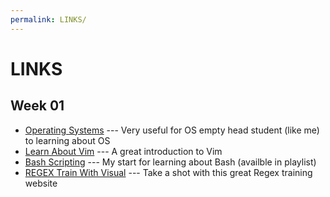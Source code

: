```yaml
---
permalink: LINKS/
---
```

# LINKS

## Week 01
* [Operating Systems](https://os.vlsm.org/) ---
  Very useful for OS empty head student (like me) to learning about OS
* [Learn About Vim](https://www.youtube.com/watch?v=RZ4p-saaQkc) --- A great introduction to Vim
* [Bash Scripting](https://www.youtube.com/playlist?list=PLqyUgadpThTKFWtBUtWkwN5rUgg4sNpDW) --- My start for learning about Bash (availble in playlist)
* [REGEX Train With Visual](https://www.debuggex.com/) --- Take a shot with this great Regex training website
